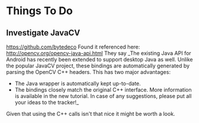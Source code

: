 # Things To Do


## Investigate JavaCV
https://github.com/bytedeco
Found it referenced here: http://opencv.org/opencv-java-api.html
They say 
_The existing Java API for Android has recently been extended to support desktop Java as well. Unlike the popular JavaCV project, these bindings are automatically generated by parsing the OpenCV C++ headers. This has two major advantages:
- The Java wrapper is automatically kept up-to-date.
- The bindings closely match the original C++ interface. More information is available in the new tutorial. In case of any suggestions, please put all your ideas to the tracker!_

Given that using the C++ calls isn't that nice it might be worth a look.

